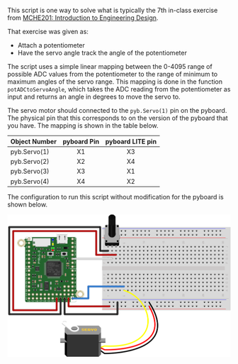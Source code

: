 This script is one way to solve what is typically the 7th in-class exercise from [MCHE201: Introduction to Engineering Design](http://www.ucs.louisiana.edu/~jev9637/MCHE201.html).

That exercise was given as:
 * Attach a potentiometer
 * Have the servo angle track the angle of the potentiometer
 
The script uses a simple linear mapping between the 0-4095 range of possible ADC values from the potentiometer to the range of minimum to maximum angles of the servo range. This mapping is done in the function `potADCtoServoAngle`, which takes the ADC reading from the potentiometer as input and returns an angle in degrees to move the servo to.

The servo motor should connected to the `pyb.Servo(1)` pin on the pyboard.
The physical pin that this corresponds to on the version of the pyboard that you have. The mapping is shown in the table below.

Object Number | pyboard Pin | pyboard LITE pin  
------------- | :---------: | :--------------:
pyb.Servo(1)  | X1          | X3  
pyb.Servo(2)  | X2          | X4  
pyb.Servo(3)  | X3          | X1  
pyb.Servo(4)  | X4          | X2  

The configuration to run this script without modification for the pyboard is shown below.

![Hardware Setup](pyboard_breadboard_servomotor_withPotentiometer.png)


